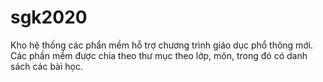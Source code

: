 # sgk2020
Kho hệ thống các phẩn mềm hỗ trợ chương trình giáo dục phổ thông mới. Các phần mềm được chia theo thư mục theo lớp, môn, trong đó có danh sách các bài học. 
